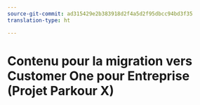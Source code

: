 ```yaml
---
source-git-commit: ad315429e2b383918d2f4a5d2f95dbcc94bd3f35
translation-type: ht

---
```

# Contenu pour la migration vers Customer One pour Entreprise (Projet Parkour X)
